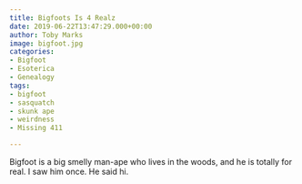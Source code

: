 ```yaml
---
title: Bigfoots Is 4 Realz
date: 2019-06-22T13:47:29.000+00:00
author: Toby Marks
image: bigfoot.jpg
categories:
- Bigfoot
- Esoterica
- Genealogy
tags:
- bigfoot
- sasquatch
- skunk ape
- weirdness
- Missing 411

---
```

Bigfoot is a big smelly man-ape who lives in the woods, and he is totally for real. I saw him once. He said hi.